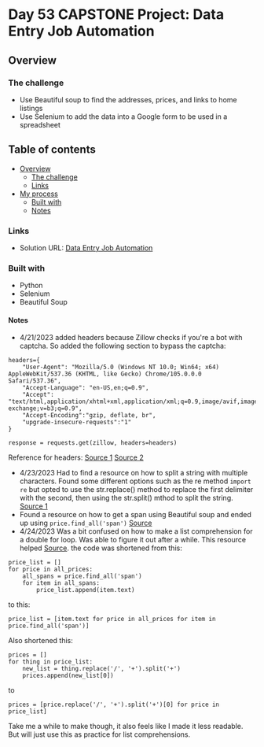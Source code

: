 # Day 53 CAPSTONE Project: Data Entry Job Automation

## Overview

### The challenge
- Use Beautiful soup to find the addresses, prices, and links to home listings
- Use Selenium to add the data into a Google form to be used in a spreadsheet

## Table of contents

- [Overview](#overview)
  - [The challenge](#the-challenge)
  - [Links](#links)
- [My process](#my-process)
  - [Built with](#built-with)
  - [Notes](#notes)

### Links

- Solution URL: [Data Entry Job Automation](https://github.com/Mikerniker/100_Days_of_Python/tree/main/Day53)

### Built with

- Python
- Selenium
- Beautiful Soup


#### Notes
- 4/21/2023 added headers because Zillow checks if you're a bot with captcha. So added the following section to bypass the captcha: 
```
headers={
    "User-Agent": "Mozilla/5.0 (Windows NT 10.0; Win64; x64) AppleWebKit/537.36 (KHTML, like Gecko) Chrome/105.0.0.0 Safari/537.36",
    "Accept-Language": "en-US,en;q=0.9",
    "Accept": "text/html,application/xhtml+xml,application/xml;q=0.9,image/avif,image/webp,image/apng,*/*;q=0.8,application/signed-exchange;v=b3;q=0.9",
    "Accept-Encoding":"gzip, deflate, br",
    "upgrade-insecure-requests":"1"
}

response = requests.get(zillow, headers=headers)
```
Reference for headers: [Source 1](https://morioh.com/p/e23b427aabde) [Source 2](https://www.scrapingdog.com/blog/scrape-zillow/)
- 4/23/2023 Had to find a resource on how to split a string with multiple characters. Found some different options such as the re method ```import re``` but opted to use 
the str.replace() method to replace the first delimiter with the second, then using the str.split() mthod to split the string. [Source 1](https://bobbyhadz.com/blog/python-split-string-multiple-delimiters)
- Found a resource on how to get a span using Beautiful soup and ended up using ```price.find_all('span')``` [Source](https://pytutorial.com/find-span-element-python-beautifulsoup/)
- 4/24/2023 Was a bit confused on how to make a list comprehension for a double for loop. Was able to figure it out after a while. This resource helped [Source](https://stackoverflow.com/questions/1198777/double-iteration-in-list-comprehension). the code was shortened from this:
```
price_list = []
for price in all_prices:
    all_spans = price.find_all('span')
    for item in all_spans:
        price_list.append(item.text)
```
to this:
```
price_list = [item.text for price in all_prices for item in price.find_all('span')]
```
Also shortened this:
```
prices = []
for thing in price_list:
    new_list = thing.replace('/', '+').split('+')
    prices.append(new_list[0])
```
to
```
prices = [price.replace('/', '+').split('+')[0] for price in price_list]  
```
Take me a while to make though, it also feels like I made it less readable. But will just use this as practice for list comprehensions.